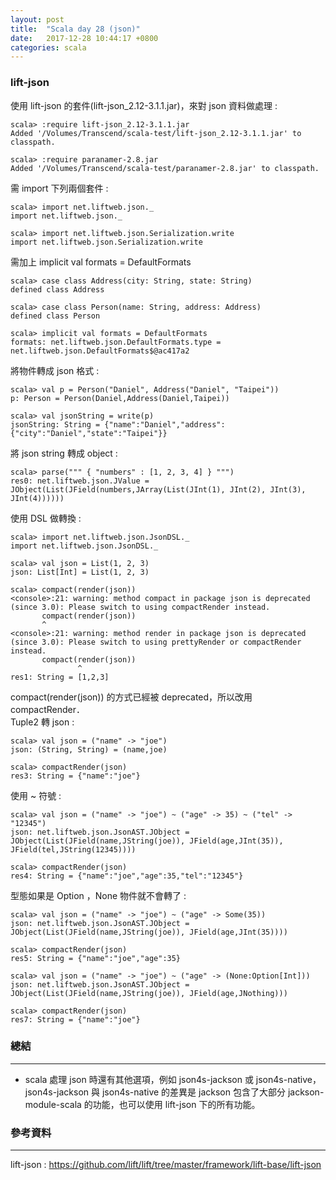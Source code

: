 ```yaml
---
layout: post
title:  "Scala day 28 (json)"
date:   2017-12-28 10:44:17 +0800
categories: scala
---
```


### lift-json
使用 lift-json 的套件(lift-json_2.12-3.1.1.jar)，來對 json 資料做處理 : 

```console
scala> :require lift-json_2.12-3.1.1.jar
Added '/Volumes/Transcend/scala-test/lift-json_2.12-3.1.1.jar' to classpath.

scala> :require paranamer-2.8.jar
Added '/Volumes/Transcend/scala-test/paranamer-2.8.jar' to classpath.
```
需 import 下列兩個套件 : 

```console
scala> import net.liftweb.json._
import net.liftweb.json._

scala> import net.liftweb.json.Serialization.write
import net.liftweb.json.Serialization.write
```
需加上 implicit val formats = DefaultFormats

```console
scala> case class Address(city: String, state: String)
defined class Address

scala> case class Person(name: String, address: Address)
defined class Person

scala> implicit val formats = DefaultFormats
formats: net.liftweb.json.DefaultFormats.type = net.liftweb.json.DefaultFormats$@ac417a2
```
將物件轉成 json 格式 : 

```console
scala> val p = Person("Daniel", Address("Daniel", "Taipei"))
p: Person = Person(Daniel,Address(Daniel,Taipei))

scala> val jsonString = write(p)
jsonString: String = {"name":"Daniel","address":{"city":"Daniel","state":"Taipei"}}

```
將 json string 轉成 object : 

```console
scala> parse(""" { "numbers" : [1, 2, 3, 4] } """)
res0: net.liftweb.json.JValue = JObject(List(JField(numbers,JArray(List(JInt(1), JInt(2), JInt(3), JInt(4))))))
```
使用 DSL 做轉換 : 

```console
scala> import net.liftweb.json.JsonDSL._
import net.liftweb.json.JsonDSL._

scala> val json = List(1, 2, 3)
json: List[Int] = List(1, 2, 3)

scala> compact(render(json))
<console>:21: warning: method compact in package json is deprecated (since 3.0): Please switch to using compactRender instead.
       compact(render(json))
       ^
<console>:21: warning: method render in package json is deprecated (since 3.0): Please switch to using prettyRender or compactRender instead.
       compact(render(json))
               ^
res1: String = [1,2,3]
```
compact(render(json)) 的方式已經被 deprecated，所以改用 compactRender．  
Tuple2 轉 json : 

```console
scala> val json = ("name" -> "joe")
json: (String, String) = (name,joe)

scala> compactRender(json)
res3: String = {"name":"joe"}
```
使用 ~ 符號 : 

```console
scala> val json = ("name" -> "joe") ~ ("age" -> 35) ~ ("tel" -> "12345")
json: net.liftweb.json.JsonAST.JObject = JObject(List(JField(name,JString(joe)), JField(age,JInt(35)), JField(tel,JString(12345))))

scala> compactRender(json)
res4: String = {"name":"joe","age":35,"tel":"12345"}
```
型態如果是 Option ，None 物件就不會轉了 : 

```console
scala> val json = ("name" -> "joe") ~ ("age" -> Some(35))
json: net.liftweb.json.JsonAST.JObject = JObject(List(JField(name,JString(joe)), JField(age,JInt(35))))

scala> compactRender(json)
res5: String = {"name":"joe","age":35}

scala> val json = ("name" -> "joe") ~ ("age" -> (None:Option[Int]))
json: net.liftweb.json.JsonAST.JObject = JObject(List(JField(name,JString(joe)), JField(age,JNothing)))

scala> compactRender(json)
res7: String = {"name":"joe"}
```

### 總結
- - -
* scala 處理 json 時還有其他選項，例如 json4s-jackson 或 json4s-native，json4s-jackson 與 json4s-native 的差異是 jackson 包含了大部分 jackson-module-scala 的功能，也可以使用 lift-json 下的所有功能。


### 參考資料
- - -
lift-json : https://github.com/lift/lift/tree/master/framework/lift-base/lift-json



